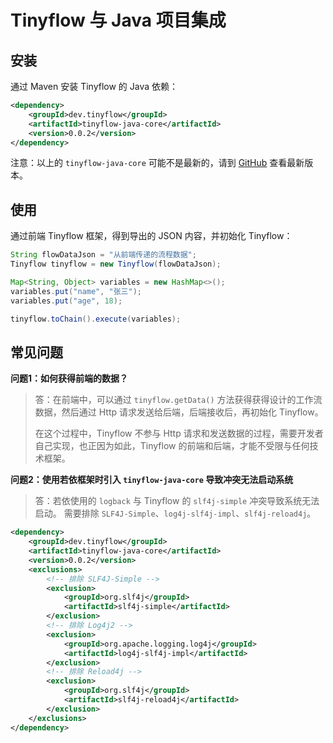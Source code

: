 # Tinyflow 与 Java 项目集成



## 安装

通过 Maven 安装 Tinyflow 的 Java 依赖：

```xml
<dependency>
    <groupId>dev.tinyflow</groupId>
    <artifactId>tinyflow-java-core</artifactId>
    <version>0.0.2</version>
</dependency>
```
注意：以上的 `tinyflow-java-core` 可能不是最新的，请到 [GitHub](https://github.com/tinyflow-ai/tinyflow-java) 查看最新版本。

## 使用

通过前端 Tinyflow 框架，得到导出的 JSON 内容，并初始化 Tinyflow：

```java
String flowDataJson = "从前端传递的流程数据";
Tinyflow tinyflow = new Tinyflow(flowDataJson);

Map<String, Object> variables = new HashMap<>();
variables.put("name", "张三");
variables.put("age", 18);

tinyflow.toChain().execute(variables);
```


## 常见问题

**问题1：如何获得前端的数据？**
> 答：在前端中，可以通过 `tinyflow.getData()` 方法获得获得设计的工作流数据，然后通过 Http 请求发送给后端，后端接收后，再初始化 Tinyflow。
> 
> 在这个过程中，Tinyflow 不参与 Http 请求和发送数据的过程，需要开发者自己实现，也正因为如此，Tinyflow 的前端和后端，才能不受限与任何技术框架。



**问题2：使用若依框架时引入 `tinyflow-java-core` 导致冲突无法启动系统**
> 答：若依使用的 `logback` 与 Tinyflow 的 `slf4j-simple` 冲突导致系统无法启动。
> 需要排除 `SLF4J-Simple`、`log4j-slf4j-impl`、`slf4j-reload4j`。


```xml
<dependency>
    <groupId>dev.tinyflow</groupId>
    <artifactId>tinyflow-java-core</artifactId>
    <version>0.0.2</version>
    <exclusions>
        <!-- 排除 SLF4J-Simple -->
        <exclusion>
            <groupId>org.slf4j</groupId>
            <artifactId>slf4j-simple</artifactId>
        </exclusion>
        <!-- 排除 Log4j2 -->
        <exclusion>
            <groupId>org.apache.logging.log4j</groupId>
            <artifactId>log4j-slf4j-impl</artifactId>
        </exclusion>
        <!-- 排除 Reload4j -->
        <exclusion>
            <groupId>org.slf4j</groupId>
            <artifactId>slf4j-reload4j</artifactId>
        </exclusion>
    </exclusions>
</dependency>
```
